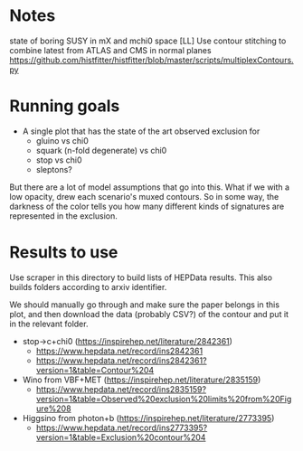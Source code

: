 # Notes

state of boring SUSY in mX and mchi0 space [LL]
Use contour stitching to combine latest from ATLAS and CMS in normal planes
https://github.com/histfitter/histfitter/blob/master/scripts/multiplexContours.py


# Running goals

* A single plot that has the state of the art observed exclusion for
  * gluino vs chi0
  * squark (n-fold degenerate) vs chi0
  * stop vs chi0
  * sleptons?

But there are a lot of model assumptions that go into this. What if we with a low opacity, drew each scenario's muxed contours. So in some way, the darkness of the color tells you how many different kinds of signatures are represented in the exclusion.

# Results to use

Use scraper in this directory to build lists of HEPData results. This also builds folders according to arxiv identifier.

We should manually go through and make sure the paper belongs in this plot, and then download the data (probably CSV?) of the contour and put it in the relevant folder.

* stop->c+chi0 (https://inspirehep.net/literature/2842361)
  * https://www.hepdata.net/record/ins2842361
  * https://www.hepdata.net/record/ins2842361?version=1&table=Contour%204
* Wino from VBF+MET (https://inspirehep.net/literature/2835159)
  * https://www.hepdata.net/record/ins2835159?version=1&table=Observed%20exclusion%20limits%20from%20Figure%208
* Higgsino from photon+b (https://inspirehep.net/literature/2773395)
  * https://www.hepdata.net/record/ins2773395?version=1&table=Exclusion%20contour%204
